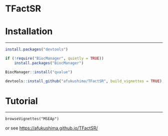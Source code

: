 # TFactSR

# Installation
--------------
```R
install.packages("devtools")

if (!require("BiocManager", quietly = TRUE))
    install.packages("BiocManager")

BiocManager::install("qvalue")

devtools::install_github("afukushima/TFactSR", build_vignettes = TRUE)
```

# Tutorial
--------------
```{R}
browseVignettes("MSEAp")
```

or see https://afukushima.github.io/TFactSR/
